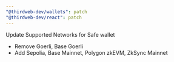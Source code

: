 ```yaml
---
"@thirdweb-dev/wallets": patch
"@thirdweb-dev/react": patch
---
```


Update Supported Networks for Safe wallet

- Remove Goerli, Base Goerli
- Add Sepolia, Base Mainnet, Polygon zkEVM, ZkSync Mainnet

